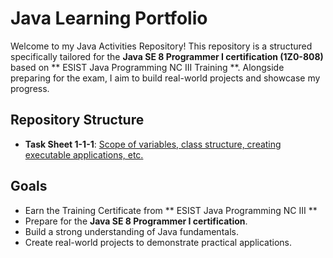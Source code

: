# Java Learning Portfolio

Welcome to my Java Activities Repository! This repository is a structured specifically tailored for the **Java SE 8 Programmer I certification (1Z0-808)** based on ** ESIST Java Programming NC III Training **. Alongside preparing for the exam, I aim to build real-world projects and showcase my progress.

## Repository Structure
- **Task Sheet 1-1-1**: [Scope of variables, class structure, creating executable applications, etc.](src/java_basics/)

## Goals
- Earn the Training Certificate from ** ESIST Java Programming NC III **
- Prepare for the **Java SE 8 Programmer I certification**.
- Build a strong understanding of Java fundamentals.
- Create real-world projects to demonstrate practical applications.
